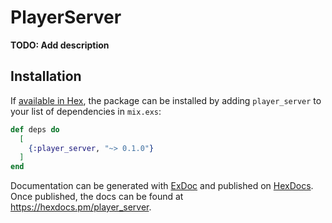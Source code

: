 # PlayerServer

**TODO: Add description**

## Installation

If [available in Hex](https://hex.pm/docs/publish), the package can be installed
by adding `player_server` to your list of dependencies in `mix.exs`:

```elixir
def deps do
  [
    {:player_server, "~> 0.1.0"}
  ]
end
```

Documentation can be generated with [ExDoc](https://github.com/elixir-lang/ex_doc)
and published on [HexDocs](https://hexdocs.pm). Once published, the docs can
be found at <https://hexdocs.pm/player_server>.


